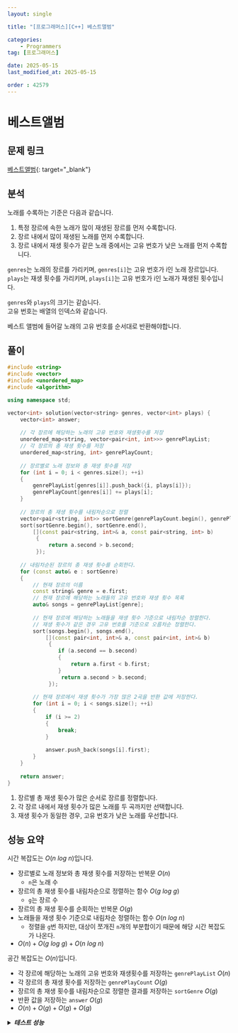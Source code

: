 ```yaml
---
layout: single

title: "[프로그래머스][C++] 베스트앨범"

categories:
    - Programmers
tag: [프로그래머스]

date: 2025-05-15
last_modified_at: 2025-05-15

order : 42579
---
```


# 베스트앨범

## 문제 링크

[베스트앨범](https://school.programmers.co.kr/learn/courses/30/lessons/42579){: target="_blank"}

## 분석

노래를 수록하는 기준은 다음과 같습니다.

1. 특정 장르에 속한 노래가 많이 재생된 장르를 먼저 수록합니다.
2. 장르 내에서 많이 재생된 노래를 먼저 수록합니다.
3. 장르 내에서 재생 횟수가 같은 노래 중에서는 고유 번호가 낮은 노래를 먼저 수록합니다.

`genres`는 노래의 장르를 가리키며, `genres[i]`는 고유 번호가 i인 노래 장르입니다.  
`plays`는 재생 횟수를 가리키며, `plays[i]`는 고유 번호가 i인 노래가 재생된 횟수입니다.

`genres`와 `plays`의 크기는 같습니다.  
고유 번호는 배열의 인덱스와 같습니다.

베스트 앨범에 들어갈 노래의 고유 번호를 순서대로 반환해야합니다.

## 풀이

```cpp
#include <string>
#include <vector>
#include <unordered_map>
#include <algorithm>

using namespace std;

vector<int> solution(vector<string> genres, vector<int> plays) {
    vector<int> answer;
    
    // 각 장르에 해당하는 노래의 고유 번호와 재생횟수를 저장
    unordered_map<string, vector<pair<int, int>>> genrePlayList;
    // 각 장르의 총 재생 횟수를 저장
    unordered_map<string, int> genrePlayCount;
    
    // 장르별로 노래 정보와 총 재생 횟수를 저장
    for (int i = 0; i < genres.size(); ++i)
    {
        genrePlayList[genres[i]].push_back({i, plays[i]});
        genrePlayCount[genres[i]] += plays[i];
    }
    
    // 장르의 총 재생 횟수를 내림차순으로 정렬
    vector<pair<string, int>> sortGenre(genrePlayCount.begin(), genrePlayCount.end());
    sort(sortGenre.begin(), sortGenre.end(),
        [](const pair<string, int>& a, const pair<string, int> b)
         {
             return a.second > b.second;
         });
    
    // 내림차순된 장르의 총 재생 횟수를 순회한다.
    for (const auto& e : sortGenre)
    {
        // 현재 장르의 이름
        const string& genre = e.first;
        // 현재 장르에 해당하는 노래들의 고유 번호와 재생 횟수 목록
        auto& songs = genrePlayList[genre];
        
        // 현재 장르에 해당하는 노래들을 재생 횟수 기준으로 내림차순 정렬한다.
        // 재생 횟수가 같은 경우 고유 번호를 기준으로 오름차순 정렬한다.
        sort(songs.begin(), songs.end(),
            [](const pair<int, int>& a, const pair<int, int>& b)
             {
                if (a.second == b.second) 
                {
                    return a.first < b.first;
                }
                 return a.second > b.second;
             });
        
        // 현재 장르에서 재생 횟수가 가장 많은 2곡을 반환 값에 저장한다.
        for (int i = 0; i < songs.size(); ++i)
        {
            if (i >= 2)
            {
                break;
            }
            
            answer.push_back(songs[i].first);
        }
    }
    
    return answer;
}
```

1. 장르별 총 재생 횟수가 많은 순서로 장르를 정렬합니다.
2. 각 장르 내에서 재생 횟수가 많은 노래를 두 곡까지만 선택합니다.
3. 재생 횟수가 동일한 경우, 고유 번호가 낮은 노래를 우선합니다.

## 성능 요약

시간 복잡도는 $O(n \ log \ n)$입니다.

- 장르별로 노래 정보와 총 재생 횟수를 저장하는 반복문 $O(n)$
    + `n`은 노래 수
- 장르의 총 재생 횟수를 내림차순으로 정렬하는 함수 $O(g \ log \ g)$
    + `g`는 장르 수
- 장르의 총 재생 횟수를 순회하는 반복문 $O(g)$
- 노래들을 재생 횟수 기준으로 내림차순 정렬하는 함수 $O(n \ log \ n)$
    + 정렬을 `g`번 하지만, 대상이 쪼개진 `n`개의 부분합이기 때문에 해당 시간 복잡도가 나온다.
- $O(n) + O(g \ log \ g) + O(n \ log \ n)$

공간 복잡도는 $O(n)$입니다.

- 각 장르에 해당하는 노래의 고유 번호와 재생횟수를 저장하는 `genrePlayList` $O(n)$
- 각 장르의 총 재생 횟수를 저장하는 `genrePlayCount` $O(g)$
- 장르의 총 재생 횟수를 내림차순으로 정렬한 결과를 저장하는 `sortGenre` $O(g)$
- 반환 값을 저장하는 `answer` $O(g)$
- $O(n) + O(g) + O(g) + O(g)$

<details>
<summary><h5 style="display: inline;">테스트 성능</h5></summary>
<div markdown="1">

테스트 1 〉 통과 (0.01ms, 4.14MB)  
테스트 2 〉 통과 (0.01ms, 4.2MB)  
테스트 3 〉 통과 (0.01ms, 3.62MB)  
테스트 4 〉 통과 (0.01ms, 4.27MB)  
테스트 5 〉 통과 (0.03ms, 4.21MB)  
테스트 6 〉 통과 (0.04ms, 4.2MB)  
테스트 7 〉 통과 (0.02ms, 4.16MB)  
테스트 8 〉 통과 (0.02ms, 4.2MB)  
테스트 9 〉 통과 (0.01ms, 4.2MB)  
테스트 10 〉 통과 (0.04ms, 3.71MB)  
테스트 11 〉 통과 (0.03ms, 4.13MB)  
테스트 12 〉 통과 (0.03ms, 3.67MB)  
테스트 13 〉 통과 (0.03ms, 4.21MB)  
테스트 14 〉 통과 (0.04ms, 4.21MB)  
테스트 15 〉 통과 (0.02ms, 4.21MB)  

</div>
</details>